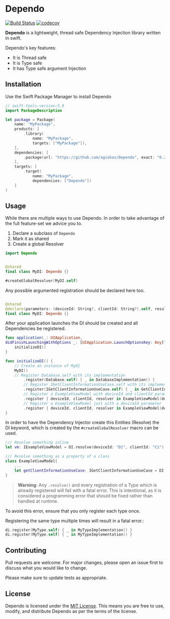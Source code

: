# Dependo

[![Build Status](https://img.shields.io/endpoint.svg?url=https%3A%2F%2Factions-badge.atrox.dev%2Fagiokas%2FDependo%2Fbadge%3Fref%3Dmain%26style=flat)](https://actions-badge.atrox.dev/agiokas/Dependo/goto?ref=main)
[![codecov](https://codecov.io/gh/agiokas/Dependo/graph/badge.svg)](https://codecov.io/gh/agiokas/Dependo)

**Dependo** is a lightweight, thread safe Dependency Injection library written in swift.

Dependo's key features: 
- It is Thread safe
- It is Type safe
- It has Type safe argument Injection

## Installation

Use the Swift Package Manager to install Dependo

```swift
// swift-tools-version:5.9
import PackageDescription

let package = Package(
    name: "MyPackage",
    products: [
        .library(
            name: "MyPackage",
            targets: ["MyPackage"]),
    ],
    dependencies: [
        .package(url: "https://github.com/agiokas/Dependo", exact: "0.2")
    ],
    targets: [
        .target(
            name: "MyPackage",
            dependencies: ["Dependo"])
    ]
)
```

## Usage

While there are multiple ways to use Dependo. In order to take advantage of the full feature-set we advice you to.

1. Declare a subclass of `Dependo`
2. Mark it as shared
3. Create a global Resolver

```swift
import Dependo


@shared
final class MyDI: Dependo {}

#createGlobalResolver(MyDI.self)
```

Any possible argumented registration should be declared here too.

```swift

@shared
@declare(parameters: (deviceId: String?, clientId: String?).self, result: IExampleViewModel.self)
final class MyDI: Dependo {}

```

After your application launches the DI should be created and all Dependencies be registered.

```swift
func application(_: UIApplication,
didFinishLaunchingWithOptions _: [UIApplication.LaunchOptionsKey: Any]?) -> Bool {
    initializeDI()
}

func initializeDI() {         
    // Create an instance of MyDI
    MyDI()
    // Register Database.self with its implementation
        .register(Database.self) { _ in DatabaseImplementation() }
        // Register IGetClientInformationUseCase.self with its implementation
        .register(IGetClientInformationUseCase.self) { _ in GetClientInformationUseCase() }
        // Register a ExampleViewModel with deviceId and clientId parameters
        .register { deviceId, clientId, resolver in ExampleViewModel(deviceId: deviceId, clientId: clientId) }
        // Register a ExampleViewModel just with a deviceId parameter
        .register { deviceId, clientId, resolver in ExampleViewModel(deviceId: deviceId) }
}
```

In order to have the Dependency Injector create this Entities (Resolve) the DI keyword, which is created by the `#createGlobalResolver` macro can be used.

```swift
/// Resolve something inline
let vm: IExampleViewModel = DI.resolve(deviceId: "D1", clientId: "C1")

/// Resolve something as a property of a class
class ExampleViewModel{
    ...
    let getClientInformationUseCase: IGetClientInformationUseCase = DI.resolve()
}

```

> **Warning**: Any `.resolve()` and every registration of a Type which is already registered will fail with a fatal error. This is intentional, as it is considered a programming error that should be fixed rather than handled at runtime.
>
To avoid this error, ensure that you only register each type once.

Registering the same type multiple times will result in a fatal error.: 
```swift
di.register(MyType.self) { _ in MyTypeImplementation() }
di.register(MyType.self) { _ in MyTypeImplementation() }
```

## Contributing

Pull requests are welcome. For major changes, please open an issue first
to discuss what you would like to change.

Please make sure to update tests as appropriate.

## License

Dependo is licensed under the [MIT License](https://github.com/agiokas/Dependo/blob/main/LICENSE). This means you are free to use, modify, and distribute Dependo as per the terms of the license.
